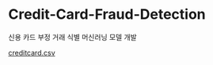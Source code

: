 # Credit-Card-Fraud-Detection

신용 카드 부정 거래 식별 머신러닝 모델 개발 

[creditcard.csv](https://www.kaggle.com/mlg-ulb/creditcardfraud)

